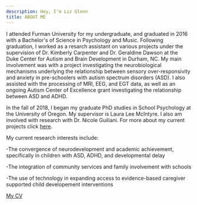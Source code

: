 ```yaml
---
description: Hey, I'm Liz Glenn
title: ABOUT ME
---
```




I attended Furman University for my undergraduate, and graduated in 2016 with a Bachelor's of Science in Psychology and Music. Following graduation, I worked as a resarch assistant on various projects under the supervision of Dr. Kimberly Carpenter and Dr. Geraldine Dawson at the Duke Center for Autism and Brain Development in Durham, NC. My main involvement was with a project investigating the neurobiological mechanisms underlying the relationship between sensory over-responsivity and anxiety in pre-schoolers with autism spectrum disorders (ASD). I also assisted with the processing of MRI, EEG, and EGT data, as well as an ongoing Autism Center of Excellence grant investigating the relationship between ASD and ADHD. 

In the fall of 2018, I began my graduate PhD studies in School Psychology at the University of Oregon. My supervisor is Laura Lee McIntyre. I also am involved with research with Dr. Nicole Guiliani. For more about my current projects click [here](/projects).   

My current research interests include: 

-The convergence of neurodevelopment and academic achievement, specifically in children with ASD, ADHD, and developmental delay

-The integration of community services and family involvement with schools

-The use of technology in expanding access to evidence-based caregiver supported child developement interventions


[My CV](/cv) 